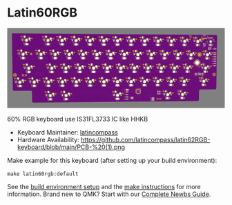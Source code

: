 # Latin60RGB

![Latin60rgb](https://github.com/latincompass/latin62RGB-keyboard/blob/main/PCB-%20(1).png)

 60% RGB keyboard use IS31FL3733 IC like HHKB

* Keyboard Maintainer: [latincompass](https://github.com/latincompass)
* Hardware Availability: https://github.com/latincompass/latin62RGB-keyboard/blob/main/PCB-%20(1).png

Make example for this keyboard (after setting up your build environment):

    make latin60rgb:default

See the [build environment setup](https://docs.qmk.fm/#/getting_started_build_tools) and the [make instructions](https://docs.qmk.fm/#/getting_started_make_guide) for more information. Brand new to QMK? Start with our [Complete Newbs Guide](https://docs.qmk.fm/#/newbs).
